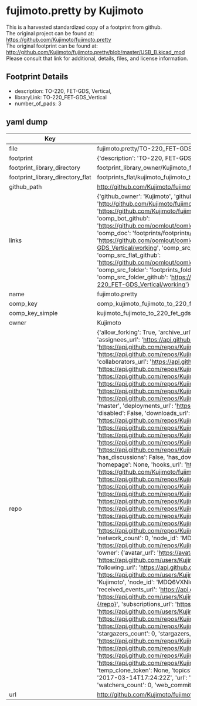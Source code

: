# fujimoto.pretty by Kujimoto  
This is a harvested standardized copy of a footprint from github.  
The original project can be found at:  
https://github.com/Kujimoto/fujimoto.pretty  
The original footprint can be found at:
http://github.com/Kujimoto/fujimoto.pretty/blob/master/USB_B.kicad_mod
Please consult that link for additional, details, files, and license information.  
## Footprint Details
* description: TO-220, FET-GDS, Vertical,  
* libraryLink: TO-220_FET-GDS_Vertical  
* number_of_pads: 3  
## yaml dump  
| Key | Value |  
| --- | --- |  
| file | fujimoto.pretty/TO-220_FET-GDS_Vertical.kicad_mod |  
| footprint | {'description': 'TO-220, FET-GDS, Vertical,', 'libraryLink': 'TO-220_FET-GDS_Vertical', 'number_of_pads': 3} |  
| footprint_library_directory | footprint_library_owner/Kujimoto_fujimoto.pretty |  
| footprint_library_directory_flat | footprints_flat/kujimoto_fujimoto_to_220_fet_gds_vertical/working |  
| github_path | http://github.com/Kujimoto/fujimoto.pretty/blob/master/TO-220_FET-GDS_Vertical.kicad_mod |  
| links | {'github_owner': 'Kujimoto', 'github_repo_name': 'fujimoto.pretty', 'github_src': 'http://github.com/Kujimoto/fujimoto.pretty/blob/master/USB_B.kicad_mod', 'github_src_repo': 'https://github.com/Kujimoto/fujimoto.pretty', 'oomp_bot': 'footprints/kujimoto_fujimoto_to_220_fet_gds_vertical/working', 'oomp_bot_github': 'https://github.com/oomlout/oomlout_oomp_footprint_bot/tree/main/footprints/kujimoto_fujimoto_to_220_fet_gds_vertical/working', 'oomp_doc': 'footprints/footprints/Kujimoto/fujimoto/TO-220_FET-GDS_Vertical/working/', 'oomp_doc_github': 'https://github.com/oomlout/oomlout_oomp_footprint_doc/tree/main/footprints/footprints/Kujimoto/fujimoto/TO-220_FET-GDS_Vertical/working', 'oomp_src_flat': 'footprints_flat/footprints_flat/kujimoto_fujimoto_to_220_fet_gds_vertical/working', 'oomp_src_flat_github': 'https://github.com/oomlout/oomlout_oomp_footprint_src/tree/main/footprints_flat/kujimoto_fujimoto_to_220_fet_gds_vertical/working', 'oomp_src_folder': 'footprints_folder/footprints_folder/Kujimoto/fujimoto/TO-220_FET-GDS_Vertical/working', 'oomp_src_folder_github': 'https://github.com/oomlout/oomlout_oomp_footprint_src/tree/main/footprints_folder/Kujimoto/fujimoto/TO-220_FET-GDS_Vertical/working'} |  
| name | fujimoto.pretty |  
| oomp_key | oomp_kujimoto_fujimoto_to_220_fet_gds_vertical |  
| oomp_key_simple | kujimoto_fujimoto_to_220_fet_gds_vertical |  
| owner | Kujimoto |  
| repo | {'allow_forking': True, 'archive_url': 'https://api.github.com/repos/Kujimoto/fujimoto.pretty/{archive_format}{/ref}', 'archived': False, 'assignees_url': 'https://api.github.com/repos/Kujimoto/fujimoto.pretty/assignees{/user}', 'blobs_url': 'https://api.github.com/repos/Kujimoto/fujimoto.pretty/git/blobs{/sha}', 'branches_url': 'https://api.github.com/repos/Kujimoto/fujimoto.pretty/branches{/branch}', 'clone_url': 'https://github.com/Kujimoto/fujimoto.pretty.git', 'collaborators_url': 'https://api.github.com/repos/Kujimoto/fujimoto.pretty/collaborators{/collaborator}', 'comments_url': 'https://api.github.com/repos/Kujimoto/fujimoto.pretty/comments{/number}', 'commits_url': 'https://api.github.com/repos/Kujimoto/fujimoto.pretty/commits{/sha}', 'compare_url': 'https://api.github.com/repos/Kujimoto/fujimoto.pretty/compare/{base}...{head}', 'contents_url': 'https://api.github.com/repos/Kujimoto/fujimoto.pretty/contents/{+path}', 'contributors_url': 'https://api.github.com/repos/Kujimoto/fujimoto.pretty/contributors', 'created_at': '2015-04-09T12:03:44Z', 'default_branch': 'master', 'deployments_url': 'https://api.github.com/repos/Kujimoto/fujimoto.pretty/deployments', 'description': 'private kicad library', 'disabled': False, 'downloads_url': 'https://api.github.com/repos/Kujimoto/fujimoto.pretty/downloads', 'events_url': 'https://api.github.com/repos/Kujimoto/fujimoto.pretty/events', 'fork': False, 'forks': 0, 'forks_count': 0, 'forks_url': 'https://api.github.com/repos/Kujimoto/fujimoto.pretty/forks', 'full_name': 'Kujimoto/fujimoto.pretty', 'git_commits_url': 'https://api.github.com/repos/Kujimoto/fujimoto.pretty/git/commits{/sha}', 'git_refs_url': 'https://api.github.com/repos/Kujimoto/fujimoto.pretty/git/refs{/sha}', 'git_tags_url': 'https://api.github.com/repos/Kujimoto/fujimoto.pretty/git/tags{/sha}', 'git_url': 'git://github.com/Kujimoto/fujimoto.pretty.git', 'has_discussions': False, 'has_downloads': True, 'has_issues': True, 'has_pages': False, 'has_projects': True, 'has_wiki': True, 'homepage': None, 'hooks_url': 'https://api.github.com/repos/Kujimoto/fujimoto.pretty/hooks', 'html_url': 'https://github.com/Kujimoto/fujimoto.pretty', 'id': 33666586, 'is_template': False, 'issue_comment_url': 'https://api.github.com/repos/Kujimoto/fujimoto.pretty/issues/comments{/number}', 'issue_events_url': 'https://api.github.com/repos/Kujimoto/fujimoto.pretty/issues/events{/number}', 'issues_url': 'https://api.github.com/repos/Kujimoto/fujimoto.pretty/issues{/number}', 'keys_url': 'https://api.github.com/repos/Kujimoto/fujimoto.pretty/keys{/key_id}', 'labels_url': 'https://api.github.com/repos/Kujimoto/fujimoto.pretty/labels{/name}', 'language': None, 'languages_url': 'https://api.github.com/repos/Kujimoto/fujimoto.pretty/languages', 'license': None, 'merges_url': 'https://api.github.com/repos/Kujimoto/fujimoto.pretty/merges', 'milestones_url': 'https://api.github.com/repos/Kujimoto/fujimoto.pretty/milestones{/number}', 'mirror_url': None, 'name': 'fujimoto.pretty', 'network_count': 0, 'node_id': 'MDEwOlJlcG9zaXRvcnkzMzY2NjU4Ng==', 'notifications_url': 'https://api.github.com/repos/Kujimoto/fujimoto.pretty/notifications{?since,all,participating}', 'open_issues': 0, 'open_issues_count': 0, 'owner': {'avatar_url': 'https://avatars.githubusercontent.com/u/11870486?v=4', 'events_url': 'https://api.github.com/users/Kujimoto/events{/privacy}', 'followers_url': 'https://api.github.com/users/Kujimoto/followers', 'following_url': 'https://api.github.com/users/Kujimoto/following{/other_user}', 'gists_url': 'https://api.github.com/users/Kujimoto/gists{/gist_id}', 'gravatar_id': '', 'html_url': 'https://github.com/Kujimoto', 'id': 11870486, 'login': 'Kujimoto', 'node_id': 'MDQ6VXNlcjExODcwNDg2', 'organizations_url': 'https://api.github.com/users/Kujimoto/orgs', 'received_events_url': 'https://api.github.com/users/Kujimoto/received_events', 'repos_url': 'https://api.github.com/users/Kujimoto/repos', 'site_admin': False, 'starred_url': 'https://api.github.com/users/Kujimoto/starred{/owner}{/repo}', 'subscriptions_url': 'https://api.github.com/users/Kujimoto/subscriptions', 'type': 'User', 'url': 'https://api.github.com/users/Kujimoto'}, 'private': False, 'pulls_url': 'https://api.github.com/repos/Kujimoto/fujimoto.pretty/pulls{/number}', 'pushed_at': '2017-03-14T17:24:20Z', 'releases_url': 'https://api.github.com/repos/Kujimoto/fujimoto.pretty/releases{/id}', 'size': 3, 'ssh_url': 'git@github.com:Kujimoto/fujimoto.pretty.git', 'stargazers_count': 0, 'stargazers_url': 'https://api.github.com/repos/Kujimoto/fujimoto.pretty/stargazers', 'statuses_url': 'https://api.github.com/repos/Kujimoto/fujimoto.pretty/statuses/{sha}', 'subscribers_count': 1, 'subscribers_url': 'https://api.github.com/repos/Kujimoto/fujimoto.pretty/subscribers', 'subscription_url': 'https://api.github.com/repos/Kujimoto/fujimoto.pretty/subscription', 'svn_url': 'https://github.com/Kujimoto/fujimoto.pretty', 'tags_url': 'https://api.github.com/repos/Kujimoto/fujimoto.pretty/tags', 'teams_url': 'https://api.github.com/repos/Kujimoto/fujimoto.pretty/teams', 'temp_clone_token': None, 'topics': [], 'trees_url': 'https://api.github.com/repos/Kujimoto/fujimoto.pretty/git/trees{/sha}', 'updated_at': '2017-03-14T17:24:22Z', 'url': 'https://api.github.com/repos/Kujimoto/fujimoto.pretty', 'visibility': 'public', 'watchers': 0, 'watchers_count': 0, 'web_commit_signoff_required': False} |  
| url | http://github.com/Kujimoto/fujimoto.pretty |  

